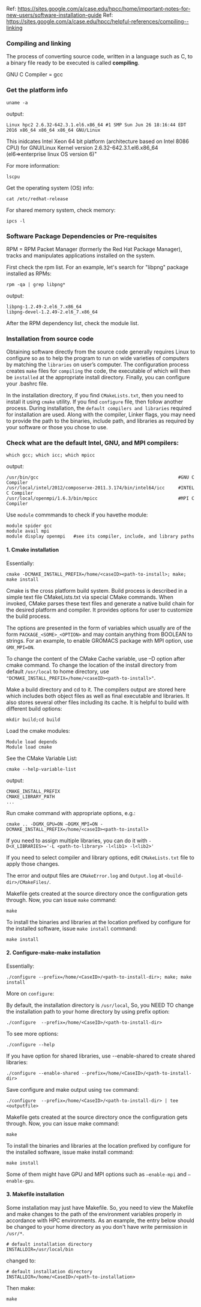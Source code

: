 

Ref: https://sites.google.com/a/case.edu/hpcc/home/important-notes-for-new-users/software-installation-guide
Ref: https://sites.google.com/a/case.edu/hpcc/helpful-references/compiling--linking

### Compiling and linking
The process of converting source code, written in a language such as C, to a binary file ready to be executed is called **compiling**. 

GNU C Compiler = gcc






### Get the platform info

```
uname -a
```

output:
```
Linux hpc2 2.6.32-642.3.1.el6.x86_64 #1 SMP Sun Jun 26 18:16:44 EDT 2016 x86_64 x86_64 x86_64 GNU/Linux
```
This inidcates Intel Xeon 64 bit platform (architecture based on Intel 8086 CPU) for GNU/Linux Kernel version 2.6.32-642.3.1.el6.x86_64 (el6=>enterprise linux OS version 6)"

For more information: 
```
lscpu
```

Get the operating system (OS) info:
```
cat /etc/redhat-release
```

For shared memory system, check memory:
```
ipcs -l
```

### Software Package Dependencies or Pre-requisites

RPM = RPM Packet Manager (formerly the Red Hat Package Manager), tracks and manipulates applications installed on the system. 

First check the rpm list. For an example, let's search for "libpng" package installed as RPMs:
```
rpm -qa | grep libpng*
```

output:
```
libpng-1.2.49-2.el6_7.x86_64
libpng-devel-1.2.49-2.el6_7.x86_64
```

After the RPM dependency list, check the module list. 


### Installation from source code

Obtaining software directly from the source code generally requires Linux to configure so as to help the program to run on wide varieties of computers by matching the `libraries` on user’s computer. The configuration process creates `make` files for `compiling` the code, the executable of which will then be `installed` at the appropriate install directory. Finally, you can configure your .bashrc file.

In the installation directory, if you find `CMakeLists.txt`, then you need to install it using `cmake` utility. If you find `configure` file, then follow another process. During installation, the `default compilers and libraries` required for installation are used. Along with the compiler, Linker flags, you may need to provide the path to the binaries, include path, and libraries as required by your software or those you chose to use.

### Check what are the default Intel, GNU, and MPI compilers:
```
which gcc; which icc; which mpicc
```

output:
```
/usr/bin/gcc                                                    #GNU C Compiler
/usr/local/intel/2012/composerxe-2011.3.174/bin/intel64/icc     #INTEL C Compiler
/usr/local/openmpi/1.6.3/bin/mpicc                              #MPI C Compiler
```

Use `module` commmands to check if you havethe module:
```
module spider gcc
module avail mpi
module display openmpi   #see its compiler, include, and library paths
```

#### 1. Cmake installation
Essentially:
```
cmake -DCMAKE_INSTALL_PREFIX=/home/<caseID><path-to-install>; make; make install
```

Cmake is the cross platform build system. Build process is described in a simple text file CMakeLists.txt via special CMake commands. When invoked, CMake parses these text files and generate a native build chain for the desired platform and compiler. It provides options for user to customize the build process.

The options are presented in the form of variables which usually are of the form `PACKAGE_<SOME>_<OPTION>` and may contain anything from BOOLEAN to strings. For an example, to enable GROMACS package with MPI option, use `GMX_MPI=ON`. 

To change the content of the CMake Cache variable, use –D option after cmake command. To change the location of the install directory from default `/usr/local` to home directory, use `"DCMAKE_INSTALL_PREFIX=/home/<caseID><path-to-install>"`.

Make a build directory and cd to it. The compilers output are stored here which includes both object files as well as final executable and libraries. It also stores several other files including its cache. It is helpful to build with different build options:
```
mkdir build;cd build
```

Load the cmake modules:
```
Module load depends
Module load cmake
```

See the CMake Variable List:
```
cmake --help-variable-list
```

output:
```
CMAKE_INSTALL_PREFIX
CMAKE_LIBRARY_PATH
...
```

Run cmake command with appropriate options, e.g.:
```
cmake .. -DGMX_GPU=ON –DGMX_MPI=ON -DCMAKE_INSTALL_PREFIX=/home/<caseID><path-to-install>
```

If you need to assign multiple libraries, you can do it with `-D<X_LIBRARIES>='-L <path-to-library> -l<lib1> -l<lib2>'`

If you need to select compiler and library options, edit `CMakeLists.txt` file to apply those changes.

The error and output files are `CMakeError.log` and `Output.log` at `<build-dir>/CMakeFiles/`.

Makefile gets created at the source directory once the configuration gets through. Now, you can issue `make` command:
```
make
```

To install the binaries and libraries at the location prefixed by configure for the installed software, issue `make install` command:
```
make install
```




#### 2. Configure-make-make installation

Essentially:
```
./configure --prefix=/home/<CaseID>/<path-to-install-dir>; make; make install
```

More on `configure`:

By default, the installation directory is `/usr/local`, So, you NEED TO change the installation path to your home directory by using prefix option:
```
./configure  --prefix=/home/<CaseID>/<path-to-install-dir>
```

To see more options:
```
./configure --help
```

If you have option for shared libraries, use --enable-shared to create shared libraries:
```
./configure --enable-shared --prefix=/home/<CaseID>/<path-to-install-dir>
```

Save configure and make output using `tee` command:
```
./configure  --prefix=/home/<CaseID>/<path-to-install-dir> | tee <outputfile>
```

Makefile gets created at the source directory once the configuration gets through. Now, you can issue make command:
```
make
```

To install the binaries and libraries at the location prefixed by configure for the installed software, issue make install command:
```
make install
```

Some of them might have GPU and MPI options such as `–enable-mpi` and `–enable-gpu`.

#### 3. Makefile installation

Some installation may just have Makefile. So, you need to view the Makefile and make changes to the path of the environment variables properly in accordance with HPC environments. As an example, the entry below should be changed to your home directory as you don't have write permission in `/usr/*`.
```
# default installation directory 
INSTALLDIR=/usr/local/bin 
```
changed to:
```
# default installation directory 
INSTALLDIR=/home/<CaseID>/<path-to-installation>
```

Then make:
```
make
```
